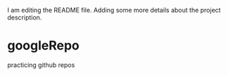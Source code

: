 I am editing the README file. Adding some more details about the project description.

# googleRepo
practicing github repos
